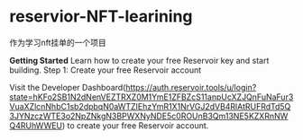 # reservior-NFT-learining
作为学习nft挂单的一个项目

**Getting Started**
Learn how to create your free Reservoir key and start building.
Step 1: Create your free Reservoir account

Visit the Developer Dashboard(https://auth.reservoir.tools/u/login?state=hKFo2SB1N2dNenVEZTRXZ0M1YmE1ZFBZcS11anpUcXZJQnFuNaFur3VuaXZlcnNhbC1sb2dpbqN0aWTZIEhzYmR1X1NrVGJ2dVB4RlAtRUFRdTd5Q3JYNzczWTE3o2NpZNkgN3BPWXNyNDE5c0ROUnB3Qm13NE5KZXRnNWQ4RUhWWEU) to create your free Reservoir account.

